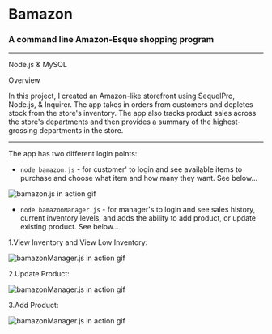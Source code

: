 <h1>Bamazon</h1>

<h3>A command line Amazon-Esque shopping program</h3>

---

Node.js & MySQL

Overview

In this project, I created an Amazon-like storefront using SequelPro, Node.js, & Inquirer. The app takes in orders from customers and depletes stock from the store's inventory. The app also tracks product sales across the store's departments and then provides a summary of the highest-grossing departments in the store.

---

The app has two different login points:

* `node bamazon.js` - for customer' to login and see available items to purchase and choose what item and how many they want. See below...

![bamazon.js in action gif](https://media.giphy.com/media/3o7aDcoYT3aHWd27Qc/giphy.gif)


* `node bamazonManager.js` - for manager's to login and see sales history, current inventory levels, and adds the ability to add product, or update existing product. See below...


1.View Inventory and View Low Inventory:

![bamazonManager.js in action gif](https://media.giphy.com/media/l378lpZ99QdZn3jfq/giphy.gif)


2.Update Product:

![bamazonManager.js in action gif](https://media.giphy.com/media/3ov9kb9wM2NTcgyc0w/giphy.gif)


3.Add Product:

![bamazonManager.js in action gif](https://media.giphy.com/media/3ov9jEIUbHfIuyoWcg/giphy.gif)






